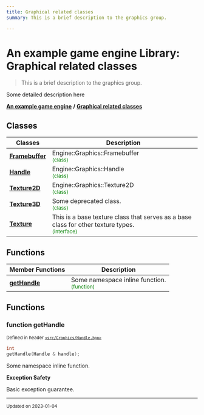 ```yaml
---
title: Graphical related classes
summary: This is a brief description to the graphics group. 

---
```


# An example game engine Library: Graphical related classes

> This is a brief description to the graphics group. 




Some detailed description here 

**[An example game engine](/libraries/group__Engine.md)** **/** 
**[Graphical related classes](/libraries/group__Graphics.md)**

## Classes

| Classes        | Description    |
| -------------- | -------------- |
| **[Framebuffer](/classes/classEngine_1_1Graphics_1_1Framebuffer.md)** | Engine::Graphics::Framebuffer<br> <sup><span style="color:green">(class)</span></sup> |
| **[Handle](/classes/classEngine_1_1Graphics_1_1Handle.md)** | Engine::Graphics::Handle<br> <sup><span style="color:green">(class)</span></sup> |
| **[Texture2D](/classes/classEngine_1_1Graphics_1_1Texture2D.md)** | Engine::Graphics::Texture2D<br> <sup><span style="color:green">(class)</span></sup> |
| **[Texture3D](/classes/classEngine_1_1Graphics_1_1Texture3D.md)** | Some deprecated class. <br> <sup><span style="color:green">(class)</span></sup> |
| **[Texture](/classes/classEngine_1_1Graphics_1_1Texture.md)** | This is a base texture class that serves as a base class for other texture types. <br> <sup><span style="color:green">(interface)</span></sup> |

## Functions
| Member Functions | Description |
| -------------- | -------------- |
| **[getHandle](/libraries/group__Graphics.md#function-gethandle)** | Some namespace inline function. <br> <sup><span style="color:green">(function)</span></sup> |




## Functions

### function getHandle


<sup>Defined in header [`<src/Graphics/Handle.hpp>`](/files/Handle_8hpp.md#file-handle.hpp)</sup>

```cpp 
int
getHandle(Handle & handle);
```





Some namespace inline function. 

















**Exception Safety**

Basic exception guarantee.









-------------------------------

<sub>Updated on 2023-01-04</sub>